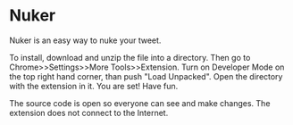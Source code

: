 # Nuker

Nuker is an easy way to nuke your tweet.

To install, download and unzip the file into a directory. Then go to Chrome>>Settings>>More Tools>>Extension. Turn on Developer Mode on the top right hand corner, than push "Load Unpacked". Open the directory with the extension in it. You are set! Have fun.

The source code is open so everyone can see and make changes. The extension does not connect to the Internet.
